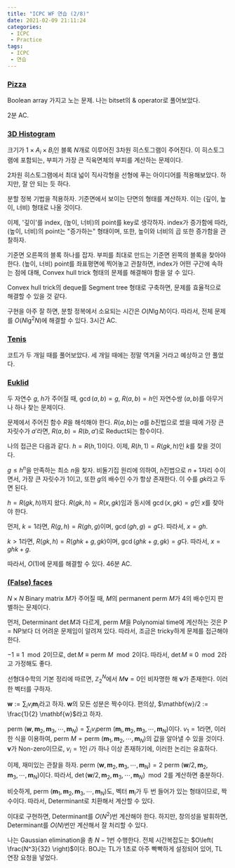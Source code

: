 ```yaml
---
title: "ICPC WF 연습 (2/8)"
date: 2021-02-09 21:11:24
categories:
 - ICPC
 - Practice
tags:
 - ICPC
 - 연습
---
```


### [Pizza](https://www.acmicpc.net/problem/20660)

Boolean array 가지고 노는 문제. 나는 bitset의 & operator로 풀어보았다.

2분 AC.



### [3D Histogram](https://www.acmicpc.net/problem/20197)

크기가 $1 \times A_i \times B_i$인 블록 $N$개로 이루어진 3차원 히스토그램이 주어진다. 이 히스토그램에 포함되는, 부피가 가장 큰 직육면체의 부피를 계산하는 문제이다.

2차원 히스토그램에서 최대 넓이 직사각형을 선형에 푸는 아이디어를 적용해보았다. 하지만, 잘 안 되는 듯 하다.

분할 정복 기법을 적용하자. 기준면에서 보이는 단면의 형태를 계산하자. 이는 (깊이, 높이, 너비) 형태로 나올 것이다.

이제, '깊이'를 index, (높이, 너비)의 point를 key로 생각하자. index가 증가함에 따라, (높이, 너비)의 point는 "증가하는" 형태이며, 또한, 높이와 너비의 곱 또한 증가함을 관찰하자.

기준면 오른쪽의 블록 하나를 잡자. 부피를 최대로 만드는 기준면 왼쪽의 블록을 찾아야 한다. (높이, 너비) point를 좌표평면에 찍어놓고 관찰하면, index가 어떤 구간에 속하는 점에 대해, Convex hull trick 형태의 문제를 해결해야 함을 알 수 있다.

Convex hull trick의 deque를 Segment tree 형태로 구축하면, 문제를 효율적으로 해결할 수 있을 것 같다.

구현을 아주 잘 하면, 분할 정복에서 소요되는 시간은 $O\left( N \lg N \right)$이다. 따라서, 전체 문제를 $O\left( N \lg^2 N \right)$에 해결할 수 있다. 3시간 AC.



### [Tenis](https://www.acmicpc.net/problem/20199)

코트가 두 개일 때를 풀어보았다. 세 개일 때에는 정말 역겨울 거라고 예상하고 안 풀었다.



### [Euklid](https://www.acmicpc.net/problem/20202)

두 자연수 $g$, $h$가 주어질 때, $\gcd (a, b) = g$, $R(a, b) = h$인 자연수쌍 $(a, b)$를 아무거나 하나 찾는 문제이다.

문제에서 주어진 함수 $R$을 해석해야 한다. $R(a, b)$는 $a$를 $b$진법으로 썼을 때에 가장 큰 자릿수가 $a'$라면, $R(a, b) = R(b, a')$로 Reduct되는 함수이다.

나의 접근은 다음과 같다. $h = R(h, 1)$이다. 이제, $R(h, 1) = R(gk, h)$인 $k$를 찾을 것이다.

$g \le h^n$을 만족하는 최소 $n$을 찾자. 비둘기집 원리에 의하여, $h$진법으로 $n+1$자리 수이면서, 가장 큰 자릿수가 1이고, 또한 $g$의 배수인 수가 항상 존재한다. 이 수를 $gk$라고 두면 된다.

$h = R(gk, h)$까지 왔다. $R(gk, h) = R(x, gk)$임과 동시에 $\gcd (x, gk) = g$인 $x$를 찾아야 한다.

먼저, $k = 1$라면, $R(g, h) = R(gh, g)$이며, $\gcd (gh, g) = g$다. 따라서, $x = gh$.

$k > 1$라면, $R(gk, h) = R(ghk + g, gk)$이며, $\gcd (ghk + g, gk) = g$다. 따라서, $x = ghk + g$.

따라서, $O(1)$에 문제를 해결할 수 있다. 46분 AC.



### [(False) faces](https://www.acmicpc.net/problem/7875)

$N \times N$ Binary matrix $M$가 주어질 때, $M$의 permanent $\text{perm } M$가 4의 배수인지 판별하는 문제이다.

먼저, Determinant $\det M$과 다르게, $\text{perm } M$을 Polynomial time에 계산하는 것은 P = NP보다 더 어려운 문제임이 알려져 있다. 따라서, 조금은 tricky하게 문제를 접근해야 한다.

$-1 \equiv 1 \mod 2$이므로, $\det M \equiv \text{perm } M \mod 2$이다. 따라서, $\det M \equiv 0 \mod 2$라고 가정해도 좋다.

선형대수학의 기본 정리에 따르면, $\mathbb{Z}_2^N$에서 $M\mathbf{v} = 0$인 비자명한 해 $\mathbf{v}$가 존재한다. 이러한 벡터를 구하자.

$\mathbf{w} := \sum_{i} v_i \mathbf{m}_i$라고 하자. $\mathbf{w}$의 모든 성분은 짝수이다. 편의상, $\mathbf{w}/2 := \frac{1}{2} \mathbf{w}$라고 하자.

$\text{perm } \left( \mathbf{w}, \mathbf{m}_2, \mathbf{m}_3, \cdots, \mathbf{m}_N \right) = \sum_{i} v_i \text{perm } \left( \mathbf{m}_i, \mathbf{m}_2, \mathbf{m}_3, \cdots, \mathbf{m}_N \right)$이다. $v_1 = 1$라면, 이러한 식을 이용하여, $\text{perm } M = \text{perm } \left( \mathbf{m}_1, \mathbf{m}_2, \cdots, \mathbf{m}_N \right)$의 값을 알아낼 수 있을 것이다. $\mathbf{v}$가 Non-zero이므로, $v_i = 1$인 $i$가 하나 이상 존재하기에, 이러한 논리는 유효하다.

이제, 재미있는 관찰을 하자. $\text{perm } \left( \mathbf{w}, \mathbf{m}_2, \mathbf{m}_3, \cdots, \mathbf{m}_N \right) = 2 \text{ perm } \left( \mathbf{w}/2, \mathbf{m}_2, \mathbf{m}_3, \cdots, \mathbf{m}_N \right)$이다. 따라서, $\det \left( \mathbf{w}/2, \mathbf{m}_2, \mathbf{m}_3, \cdots, \mathbf{m}_N \right) \mod 2$를 계산하면 충분하다.

비슷하게, $\text{perm } \left( \mathbf{m}_ 1, \mathbf{m}_ 2, \mathbf{m}_3, \cdots, \mathbf{m}_N \right)$도, 벡터 $\mathbf{m}_i$가 두 번 들어가 있는 형태이므로, 짝수이다. 따라서, Determinant로 치환해서 계산할 수 있다.

이대로 구현하면, Determinant를 $O\left( N^2 \right)$번 계산해야 한다. 하지만, 창의성을 발휘하면, Determinant를 $O(N)$번만 계산해서 잘 처리할 수 있다.

나는 Gaussian elimination을 총 $N-1$번 수행한다. 전체 시간복잡도는 $O\left( \frac{N^3}{32} \right)$이다. BOJ는 TL가 1초로 아주 빡빡하게 설정되어 있어, TL 연장 요청을 넣었다.